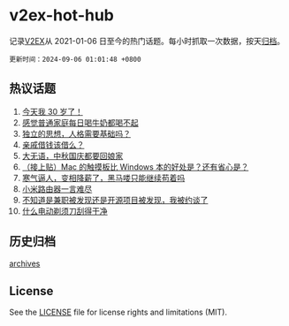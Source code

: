 # v2ex-hot-hub

 记录[V2EX](https://www.v2ex.com/)从 2021-01-06 日至今的热门话题。每小时抓取一次数据，按天[归档](archives)。

`更新时间：2024-09-06 01:01:48 +0800`

## 热议话题

1. [今天我 30 岁了！](https://www.v2ex.com/t/1070454)
1. [感觉普通家庭每日喝牛奶都喝不起](https://www.v2ex.com/t/1070385)
1. [独立的思想，人格需要基础吗？](https://www.v2ex.com/t/1070405)
1. [亲戚借钱该借么？](https://www.v2ex.com/t/1070370)
1. [大无语，中秋国庆都要回娘家](https://www.v2ex.com/t/1070412)
1. [（接上贴）Mac 的触摸板比 Windows 本的好处是？还有省心是？](https://www.v2ex.com/t/1070368)
1. [寒气逼人，变相降薪了，黑马喽只能继续苟着吗](https://www.v2ex.com/t/1070377)
1. [小米路由器一言难尽](https://www.v2ex.com/t/1070376)
1. [不知道是兼职被发现还是开源项目被发现，我被约谈了](https://www.v2ex.com/t/1070348)
1. [什么电动剃须刀刮得干净](https://www.v2ex.com/t/1070436)

## 历史归档

[archives](archives)

## License

See the [LICENSE](LICENSE) file for license rights and limitations (MIT).
